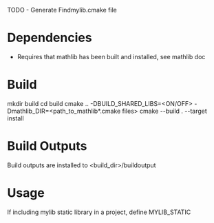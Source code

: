 TODO - Generate Findmylib.cmake file

Dependencies
============
- Requires that mathlib has been built and installed, see mathlib doc

Build
=====
mkdir build
cd build
cmake .. -DBUILD_SHARED_LIBS=<ON/OFF> -Dmathlib_DIR=<path_to_mathlib*.cmake files>
cmake --build . --target install

Build Outputs
=============
Build outputs are installed to <build_dir>/buildoutput

Usage
=====
If including mylib static library in a project, define MYLIB_STATIC